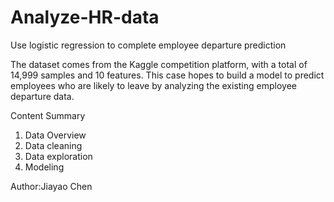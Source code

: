 # Analyze-HR-data
Use logistic regression to complete employee departure prediction

The dataset comes from the Kaggle competition platform, with a total of 14,999 samples and 10 features. 
This case hopes to build a model to predict employees who are likely to leave by analyzing the existing employee departure data.

Content Summary

1. Data Overview
2. Data cleaning
3. Data exploration
4. Modeling

Author:Jiayao Chen
